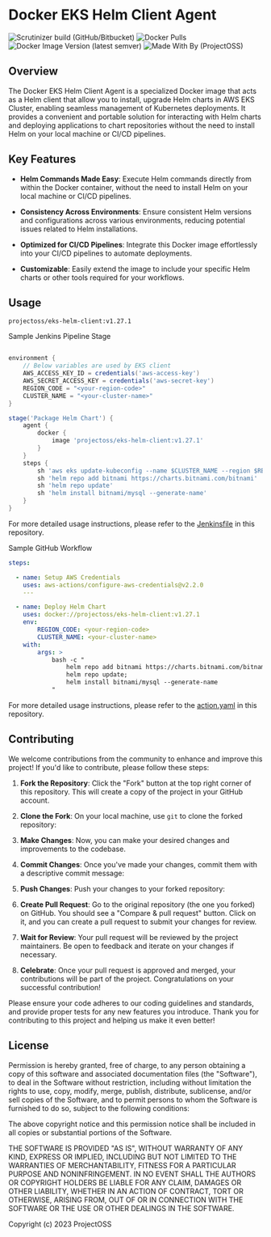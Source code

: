 # Docker EKS Helm Client Agent

![Scrutinizer build (GitHub/Bitbucket)](https://img.shields.io/scrutinizer/build/g/open-source-srilanka/eks-helm-client/master)
![Docker Pulls](https://img.shields.io/docker/pulls/projectoss/eks-helm-client)
![Docker Image Version (latest semver)](https://img.shields.io/docker/v/projectoss/eks-helm-client)
![Made With By (ProjectOSS)](https://img.shields.io/badge/made%20with%20love%20by-ProjectOSS-orange)

## Overview

The Docker EKS Helm Client Agent is a specialized Docker image that acts as a Helm client that allow you to install, upgrade Helm charts in AWS EKS Cluster, enabling seamless management of Kubernetes deployments. It provides a convenient and portable solution for interacting with Helm charts and deploying applications to chart repositories without the need to install Helm on your local machine or CI/CD pipelines.

## Key Features

- **Helm Commands Made Easy**: Execute Helm commands directly from within the Docker container, without the need to install Helm on your local machine or CI/CD pipelines.

- **Consistency Across Environments**: Ensure consistent Helm versions and configurations across various environments, reducing potential issues related to Helm installations.

- **Optimized for CI/CD Pipelines**: Integrate this Docker image effortlessly into your CI/CD pipelines to automate deployments.

- **Customizable**: Easily extend the image to include your specific Helm charts or other tools required for your workflows.

## Usage 

```
projectoss/eks-helm-client:v1.27.1
```

Sample Jenkins Pipeline Stage

```groovy

environment {
    // Below variables are used by EKS client
    AWS_ACCESS_KEY_ID = credentials('aws-access-key')
    AWS_SECRET_ACCESS_KEY = credentials('aws-secret-key')
    REGION_CODE = "<your-region-code>"
    CLUSTER_NAME = "<your-cluster-name>"
}

stage('Package Helm Chart') {
    agent {
        docker {
            image 'projectoss/eks-helm-client:v1.27.1'
        }
    }
    steps {
        sh 'aws eks update-kubeconfig --name $CLUSTER_NAME --region $REGION_CODE'
        sh 'helm repo add bitnami https://charts.bitnami.com/bitnami'
        sh 'helm repo update'
        sh 'helm install bitnami/mysql --generate-name'
    }
}
```

For more detailed usage instructions, please refer to the [Jenkinsfile](https://github.com/open-source-srilanka/examples/blob/master/eks-helm-client/Jenkinsfile) in this repository. 

Sample GitHub Workflow

```yaml
steps:

  - name: Setup AWS Credentials
    uses: aws-actions/configure-aws-credentials@v2.2.0
    ---   

  - name: Deploy Helm Chart
    uses: docker://projectoss/eks-helm-client:v1.27.1
    env:
        REGION_CODE: <your-region-code>
        CLUSTER_NAME: <your-cluster-name>
    with:
        args: >
            bash -c "
                helm repo add bitnami https://charts.bitnami.com/bitnami;
                helm repo update;
                helm install bitnami/mysql --generate-name
            "
```

For more detailed usage instructions, please refer to the [action.yaml](https://github.com/open-source-srilanka/examples/blob/master/eks-helm-client/.github/workflows/action.yaml) in this repository.

## Contributing

We welcome contributions from the community to enhance and improve this project! If you'd like to contribute, please follow these steps:

1. **Fork the Repository**: Click the "Fork" button at the top right corner of this repository. This will create a copy of the project in your GitHub account.

2. **Clone the Fork**: On your local machine, use `git` to clone the forked repository:

3. **Make Changes**: Now, you can make your desired changes and improvements to the codebase.

4. **Commit Changes**: Once you've made your changes, commit them with a descriptive commit message:

5. **Push Changes**: Push your changes to your forked repository:

6. **Create Pull Request**: Go to the original repository (the one you forked) on GitHub. You should see a "Compare & pull request" button. Click on it, and you can create a pull request to submit your changes for review.

7. **Wait for Review**: Your pull request will be reviewed by the project maintainers. Be open to feedback and iterate on your changes if necessary.

8. **Celebrate**: Once your pull request is approved and merged, your contributions will be part of the project. Congratulations on your successful contribution!

Please ensure your code adheres to our coding guidelines and standards, and provide proper tests for any new features you introduce. Thank you for contributing to this project and helping us make it even better!

## License

Permission is hereby granted, free of charge, to any person obtaining a copy of this software and associated documentation files (the "Software"), to deal in the Software without restriction, including without limitation the rights to use, copy, modify, merge, publish, distribute, sublicense, and/or sell copies of the Software, and to permit persons to whom the Software is furnished to do so, subject to the following conditions:

The above copyright notice and this permission notice shall be included in all copies or substantial portions of the Software.

THE SOFTWARE IS PROVIDED "AS IS", WITHOUT WARRANTY OF ANY KIND, EXPRESS OR IMPLIED, INCLUDING BUT NOT LIMITED TO THE WARRANTIES OF MERCHANTABILITY, FITNESS FOR A PARTICULAR PURPOSE AND NONINFRINGEMENT. IN NO EVENT SHALL THE AUTHORS OR COPYRIGHT HOLDERS BE LIABLE FOR ANY CLAIM, DAMAGES OR OTHER LIABILITY, WHETHER IN AN ACTION OF CONTRACT, TORT OR OTHERWISE, ARISING FROM, OUT OF OR IN CONNECTION WITH THE SOFTWARE OR THE USE OR OTHER DEALINGS IN THE SOFTWARE.

Copyright (c) 2023 ProjectOSS

